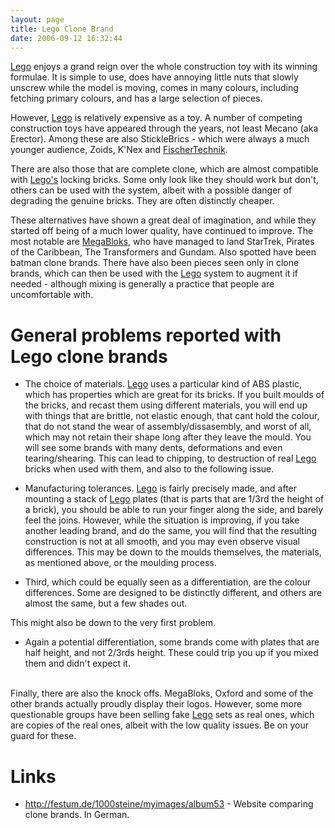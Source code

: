 ```yaml
---
layout: page
title: Lego Clone Brand
date: 2006-09-12 16:32:44
---
```

<p><a class="wiki" href="/wiki/lego.html" title="The best known construction toy">Lego</a> enjoys a grand reign over the whole construction toy with its winning formulae. It is simple to use, does have annoying little nuts that slowly unscrew while the model is moving, comes in many colours, including fetching primary colours, and has a large selection of pieces.
</p>
<p>However, <a class="wiki" href="/wiki/lego.html" title="The best known construction toy">Lego</a> is relatively expensive as a toy. A number of competing construction toys have appeared through the years, not least Mecano (aka Erector). Among these are also StickleBrics - which were always a much younger audience, Zoids, K'Nex and <a class="wiki" href="/wiki/fischertechnik.html" title="FischerTechnik">FischerTechnik</a>.
</p>
<p>There are also those that are complete clone, which are almost compatible with <a class="wiki" href="/wiki/lego.html" title="The best known construction toy">Lego's</a> locking bricks. Some only look like they should work but don't, others can be used with the system, albeit with a possible danger of degrading the genuine bricks. They are often distinctly cheaper.
</p>
<p>These alternatives have shown a great deal of imagination, and while they started off being of a much lower quality, have continued to improve. The most notable are <a class="wiki" href="/wiki/megabloks.html" title="A Cheaper alternative to Lego">MegaBloks</a>, who have managed to land StarTrek, Pirates of the Caribbean, The Transformers and Gundam. Also spotted have been batman clone brands. There have also been pieces seen only in clone brands, which can then be used with the <a class="wiki" href="/wiki/lego.html" title="The best known construction toy">Lego</a> system to augment it if needed - although mixing is generally a practice that people are uncomfortable with.
</p>
<h1 id="General_problems_reported_with_Lego_clone_brands">General problems reported with Lego clone brands</h1>
<ul><li> The choice of materials. <a class="wiki" href="/wiki/lego.html" title="The best known construction toy">Lego</a> uses a particular kind of ABS plastic, which has properties which are great for its bricks. If you built moulds of the bricks, and recast them using different materials, you will end up with things that are brittle, not elastic enough, that cant hold the colour, that do not stand the wear of assembly/dissasembly, and worst of all, which may not retain their shape long after they leave the mould. You will see some brands with many dents, deformations and even tearing/shearing. This can lead to chipping, to destruction of real <a class="wiki" href="/wiki/lego.html" title="The best known construction toy">Lego</a> bricks when used with them, and also to the following issue.
</li></ul><p>
</p>
<ul><li> Manufacturing tolerances. <a class="wiki" href="/wiki/lego.html" title="The best known construction toy">Lego</a> is fairly precisely made, and after mounting a stack of <a class="wiki" href="/wiki/lego.html" title="The best known construction toy">Lego</a> plates (that is parts that are 1/3rd the height of a brick), you should be able to run your finger along the side, and barely feel the joins. However, while the situation is improving, if you take another leading brand, and do the same, you will find that the resulting construction is not at all smooth, and you may even observe visual differences. This may be down to the moulds themselves, the materials, as mentioned above, or the moulding process.
</li></ul><p>
</p>
<ul><li> Third, which could be equally seen as a differentiation, are the colour differences. Some are designed to be distinctly different, and others are almost the same, but a few shades out.
</li></ul><p>This might also be down to the very first problem.
</p>
<ul><li> Again a potential differentiation, some brands come with plates that are half height, and not 2/3rds height. These could trip you up if you mixed them and didn't expect it.
</li></ul><p>
<br/>Finally, there are also the knock offs. MegaBloks, Oxford and some of the other brands actually proudly display their logos. However, some more questionable groups have been selling fake <a class="wiki" href="/wiki/lego.html" title="The best known construction toy">Lego</a> sets as real ones, which are copies of the real ones, albeit with the low quality issues. Be on your guard for these.
</p>
<h1 id="Links">Links</h1>
<ul><li> <a href="http://festum.de/1000steine/myimages/album53" rel="external" target="_blank">http://festum.de/1000steine/myimages/album53</a> - Website comparing clone brands. In German.
</li></ul><p>
<br/>
</p>
